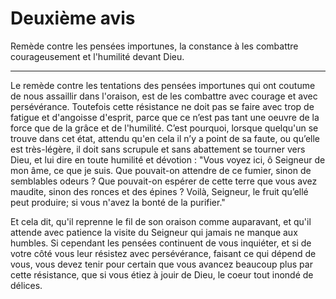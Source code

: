 # Deuxième avis

Remède contre les pensées importunes, la constance à les combattre courageusement et l'humilité devant Dieu.

***

Le remède contre les tentations des pensées importunes qui ont coutume de nous assaillir dans l'oraison, est de les combattre avec courage et avec persévérance. Toutefois cette résistance ne doit pas se faire avec trop de fatigue et d'angoisse d'esprit, parce que ce n’est pas tant une oeuvre de la force que de la grâce et de l'humilité. C’est pourquoi, lorsque quelqu'un se trouve dans cet état, attendu qu'en cela il n’y a point de sa faute, ou qu’elle est très-légère, il doit sans scrupule et sans abattement se tourner vers Dieu, et lui dire en toute humilité et dévotion : "Vous voyez ici, ô Seigneur de mon âme, ce que je suis. Que pouvait-on attendre de ce fumier, sinon de semblables odeurs ? Que pouvait-on espérer de cette terre que vous avez maudite, sinon des ronces et des épines ? Voilà, Seigneur, le fruit qu’ellé peut produire; si vous n'avez la bonté de la purifier." 

Et cela dit, qu'il reprenne le fil de son oraison comme auparavant, et qu'il attende avec patience la visite du Seigneur qui jamais ne manque aux humbles. Si cependant les pensées continuent de vous inquiéter, et si de votre côté vous leur résistez avec persévérance, faisant ce qui dépend de vous, vous devez tenir pour certain que vous avancez beaucoup plus par cette résistance, que si vous étiez à jouir de Dieu, le coeur tout inondé de délices.

